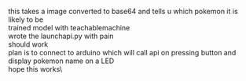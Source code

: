 this takes a image converted to base64 and tells u which pokemon it is likely to be\
trained model with teachablemachine\
wrote the launchapi.py with pain\
should work\
plan is to connect to arduino which will call api on pressing button and display pokemon name on a LED\
hope this works\
